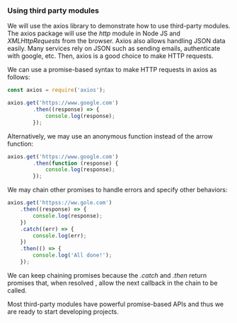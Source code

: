 
### Using third party modules 

We will use the axios library to demonstrate how to use third-party modules. The axios package will use the *http* module in Node JS and *XMLHttpRequests* from the browser. Axios also allows handling JSON data easily. Many services rely on JSON such as sending emails, authenticate with google, etc. Then, axios is a good choice to make HTTP requests.

We can use a promise-based syntax to make HTTP requests in axios as follows: 

```js 
const axios = require('axios');

axios.get('https://www.google.com')
		.then((response) => {
			console.log(response);
		});
```

Alternatively, we may use an anonymous function instead of the arrow function: 

```js
axios.get('https://www.google.com')
		.then(function (response) {
			console.log(response);
		});
```

We may chain other promises to handle errors and specify other behaviors:

```js
axios.get('httpss://ww.gole.com')
	.then((response) => {
		console.log(response);
	})
	.catch((err) => {
		console.log(err);
	})
	.then(() => {
		console.log('All done!');
	});
```

We can keep chaining promises because the *.catch* and *.then* return promises that, when resolved , allow the next callback in the chain to be called.

Most third-party modules have powerful promise-based APIs and thus we are ready to start developing projects.